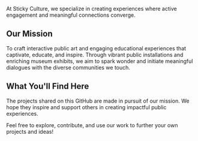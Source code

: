 At Sticky Culture, we specialize in creating experiences where active engagement and meaningful connections converge. 

## Our Mission

To craft interactive public art and engaging educational experiences that captivate, educate, and inspire. Through vibrant public installations and enriching museum exhibits, we aim to spark wonder and initiate meaningful dialogues with the diverse communities we touch.

## What You'll Find Here

The projects shared on this GitHub are made in pursuit of our mission. We hope they inspire and support others in creating impactful public experiences.

Feel free to explore, contribute, and use our work to further your own projects and ideas!

